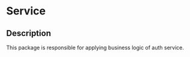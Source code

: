 # Service

## Description

This package is responsible for applying business logic of auth service.
